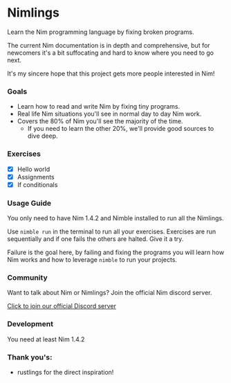 # Nimlings

Learn the Nim programming language by fixing broken programs.

The current Nim documentation is in depth and comprehensive, but for newcomers it's a bit 
suffocating and hard to know where you need to go next.

It's my sincere hope that this project gets more people interested in Nim!

### Goals

- Learn how to read and write Nim by fixing tiny programs.
- Real life Nim situations you'll see in normal day to day Nim work.
- Covers the 80% of Nim you'll see the majority of the time. 
  - If you need to learn the other 20%, we'll provide good sources to dive deep.

### Exercises

- [x] Hello world
- [x] Assignments
- [x] If conditionals
### Usage Guide

You only need to have Nim 1.4.2 and Nimble installed to run all the Nimlings.

Use `nimble run` in the terminal to run all your exercises. Exercises are
run sequentially and if one fails the others are halted. Give it a try.

Failure is the goal here, by failing and fixing the programs you will learn
how Nim works and how to leverage `nimble` to run your projects.

### Community

Want to talk about Nim or Nimlings? Join the official Nim discord server.

[Click to join our official Discord server](https://discord.gg/bjNXRC3jZF)

### Development

You need at least Nim 1.4.2

### Thank you's:

- rustlings for the direct inspiration!